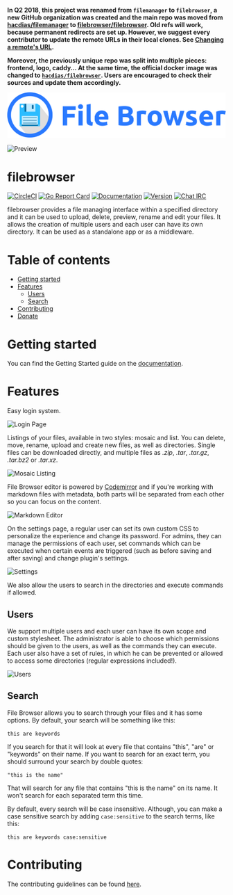 **In Q2 2018, this project was renamed from `filemanager` to `filebrowser`, a new GitHub organization was created and the main repo was moved from [hacdias/filemanager](https://github.com/hacdias/filemanager) to [filebrowser/filebrowser](https://github.com/filebrowser/filebrowser). Old refs will work, because permanent redirects are set up. However, we suggest every contributor to update the remote URLs in their local clones. See [Changing a remote's URL](https://help.github.com/articles/changing-a-remote-s-url/).**

**Moreover, the previously unique repo was split into multiple pieces: frontend, logo, caddy... At the same time, the official docker image was changed to [`hacdias/filebrowser`](https://hub.docker.com/r/hacdias/filebrowser/). Users are encouraged to check their sources and update them accordingly.**

<p align="center">
  <img src="https://raw.githubusercontent.com/filebrowser/logo/master/banner.png" width="550"/>
</p>

![Preview](https://user-images.githubusercontent.com/5447088/28537288-39be4288-70a2-11e7-8ce9-0813d59f46b7.gif)

# filebrowser

[![CircleCI](https://img.shields.io/circleci/project/github/filebrowser/filebrowser.svg?style=flat-square)](https://circleci.com/gh/filebrowser/filebrowser)
[![Go Report Card](https://goreportcard.com/badge/github.com/filebrowser/filebrowser?style=flat-square)](https://goreportcard.com/report/github.com/filebrowser/filebrowser)
[![Documentation](https://img.shields.io/badge/godoc-reference-blue.svg?style=flat-square)](http://godoc.org/github.com/filebrowser/filebrowser)
[![Version](https://img.shields.io/github/release/filebrowser/filebrowser.svg?style=flat-square)](https://github.com/filebrowser/filebrowser/releases/latest)
[![Chat IRC](https://img.shields.io/badge/freenode-%23filebrowser-blue.svg?style=flat-square)](http://webchat.freenode.net/?channels=%23filebrowser)

filebrowser provides a file managing interface within a specified directory and it can be used to upload, delete, preview, rename and edit your files. It allows the creation of multiple users and each user can have its own directory. It can be used as a standalone app or as a middleware.

# Table of contents

+ [Getting started](#getting-started)
+ [Features](#features)
  - [Users](#users)
  - [Search](#search)
+ [Contributing](#contributing)
+ [Donate](#donate)

# Getting started

You can find the Getting Started guide on the [documentation](https://filebrowser.github.io/quick-start/).

# Features

Easy login system.

![Login Page](https://user-images.githubusercontent.com/5447088/42046516-fe702976-7af5-11e8-9d72-c996150b09f5.png)

Listings of your files, available in two styles: mosaic and list. You can delete, move, rename, upload and create new files, as well as directories. Single files can be downloaded directly, and multiple files as *.zip*, *.tar*, *.tar.gz*, *.tar.bz2* or *.tar.xz*.

![Mosaic Listing](https://user-images.githubusercontent.com/5447088/42046515-fe3f7d58-7af5-11e8-8f87-270947ed755f.png)

File Browser editor is powered by [Codemirror](https://codemirror.net/) and if you're working with markdown files with metadata, both parts will be separated from each other so you can focus on the content.

![Markdown Editor](https://user-images.githubusercontent.com/5447088/42046519-ff17b81c-7af5-11e8-90f3-184e0ad24b7c.png)

On the settings page, a regular user can set its own custom CSS to personalize the experience and change its password. For admins, they can manage the permissions of each user, set commands which can be executed when certain events are triggered (such as before saving and after saving) and change plugin's settings.

![Settings](https://user-images.githubusercontent.com/5447088/42046517-fea206e4-7af5-11e8-88fe-b88513b43f43.png)

We also allow the users to search in the directories and execute commands if allowed.

## Users

We support multiple users and each user can have its own scope and custom stylesheet. The administrator is able to choose which permissions should be given to the users, as well as the commands they can execute. Each user also have a set of rules, in which he can be prevented or allowed to access some directories (regular expressions included!).

![Users](https://user-images.githubusercontent.com/5447088/42046518-fed14440-7af5-11e8-9a57-f4a611e9598d.png)

## Search

File Browser allows you to search through your files and it has some options. By default, your search will be something like this:

```
this are keywords
```

If you search for that it will look at every file that contains "this", "are" or "keywords" on their name. If you want to search for an exact term, you should surround your search by double quotes:

```
"this is the name"
```

That will search for any file that contains "this is the name" on its name. It won't search for each separated term this time.

By default, every search will be case insensitive. Although, you can make a case sensitive search by adding `case:sensitive` to the search terms, like this:

```
this are keywords case:sensitive
```

# Contributing

The contributing guidelines can be found [here](https://github.com/filebrowser/community).
